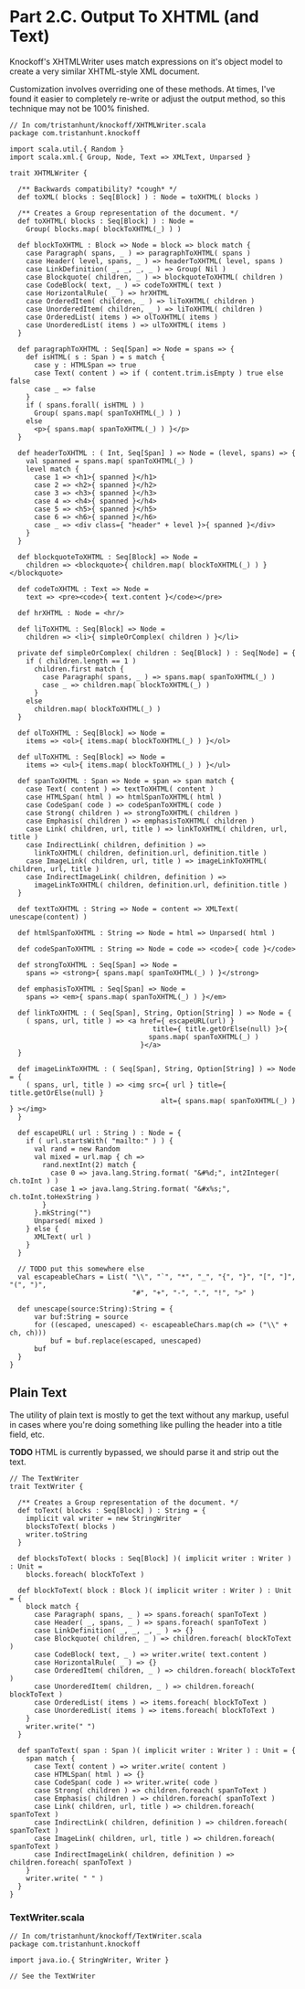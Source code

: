 # Part 2.C. Output To XHTML (and Text) #

Knockoff's XHTMLWriter uses match expressions on it's object model to create a
very similar XHTML-style XML document.

Customization involves overriding one of these methods. At times, I've found it 
easier to completely re-write or adjust the output method, so this technique may not
be 100% finished.

    // In com/tristanhunt/knockoff/XHTMLWriter.scala
    package com.tristanhunt.knockoff
    
    import scala.util.{ Random }
    import scala.xml.{ Group, Node, Text => XMLText, Unparsed }
    
    trait XHTMLWriter {

      /** Backwards compatibility? *cough* */
      def toXML( blocks : Seq[Block] ) : Node = toXHTML( blocks )
      
      /** Creates a Group representation of the document. */
      def toXHTML( blocks : Seq[Block] ) : Node =
        Group( blocks.map( blockToXHTML(_) ) )
      
      def blockToXHTML : Block => Node = block => block match {
        case Paragraph( spans, _ ) => paragraphToXHTML( spans )
        case Header( level, spans, _ ) => headerToXHTML( level, spans )
        case LinkDefinition( _, _, _, _ ) => Group( Nil )
        case Blockquote( children, _ ) => blockquoteToXHTML( children )
        case CodeBlock( text, _ ) => codeToXHTML( text )
        case HorizontalRule( _ ) => hrXHTML
        case OrderedItem( children, _ ) => liToXHTML( children )
        case UnorderedItem( children, _ ) => liToXHTML( children )
        case OrderedList( items ) => olToXHTML( items )
        case UnorderedList( items ) => ulToXHTML( items )
      }
      
      def paragraphToXHTML : Seq[Span] => Node = spans => {
        def isHTML( s : Span ) = s match {
          case y : HTMLSpan => true
          case Text( content ) => if ( content.trim.isEmpty ) true else false
          case _ => false
        }
        if ( spans.forall( isHTML ) )
          Group( spans.map( spanToXHTML(_) ) )
        else
          <p>{ spans.map( spanToXHTML(_) ) }</p>
      }
      
      def headerToXHTML : ( Int, Seq[Span] ) => Node = (level, spans) => {
        val spanned = spans.map( spanToXHTML(_) )
        level match {
          case 1 => <h1>{ spanned }</h1>
          case 2 => <h2>{ spanned }</h2>
          case 3 => <h3>{ spanned }</h3>
          case 4 => <h4>{ spanned }</h4>
          case 5 => <h5>{ spanned }</h5>
          case 6 => <h6>{ spanned }</h6>
          case _ => <div class={ "header" + level }>{ spanned }</div>
        }
      }
    
      def blockquoteToXHTML : Seq[Block] => Node =
        children => <blockquote>{ children.map( blockToXHTML(_) ) }</blockquote>
      
      def codeToXHTML : Text => Node =
        text => <pre><code>{ text.content }</code></pre>
        
      def hrXHTML : Node = <hr/>
      
      def liToXHTML : Seq[Block] => Node =
        children => <li>{ simpleOrComplex( children ) }</li>

      private def simpleOrComplex( children : Seq[Block] ) : Seq[Node] = {
        if ( children.length == 1 )
          children.first match {
            case Paragraph( spans, _ ) => spans.map( spanToXHTML(_) )
            case _ => children.map( blockToXHTML(_) )
          }
        else
          children.map( blockToXHTML(_) )
      }

      def olToXHTML : Seq[Block] => Node =
        items => <ol>{ items.map( blockToXHTML(_) ) }</ol>
    
      def ulToXHTML : Seq[Block] => Node =
        items => <ul>{ items.map( blockToXHTML(_) ) }</ul>
      
      def spanToXHTML : Span => Node = span => span match {
        case Text( content ) => textToXHTML( content )
        case HTMLSpan( html ) => htmlSpanToXHTML( html )
        case CodeSpan( code ) => codeSpanToXHTML( code )
        case Strong( children ) => strongToXHTML( children )
        case Emphasis( children ) => emphasisToXHTML( children )
        case Link( children, url, title ) => linkToXHTML( children, url, title )
        case IndirectLink( children, definition ) =>
          linkToXHTML( children, definition.url, definition.title )
        case ImageLink( children, url, title ) => imageLinkToXHTML( children, url, title )
        case IndirectImageLink( children, definition ) =>
          imageLinkToXHTML( children, definition.url, definition.title )
      }
      
      def textToXHTML : String => Node = content => XMLText( unescape(content) )
      
      def htmlSpanToXHTML : String => Node = html => Unparsed( html )
      
      def codeSpanToXHTML : String => Node = code => <code>{ code }</code>
      
      def strongToXHTML : Seq[Span] => Node =
        spans => <strong>{ spans.map( spanToXHTML(_) ) }</strong>
      
      def emphasisToXHTML : Seq[Span] => Node =
        spans => <em>{ spans.map( spanToXHTML(_) ) }</em>
      
      def linkToXHTML : ( Seq[Span], String, Option[String] ) => Node = {
        ( spans, url, title ) => <a href={ escapeURL(url) }
                                       title={ title.getOrElse(null) }>{
                                      spans.map( spanToXHTML(_) )
                                    }</a>
      }
      
      def imageLinkToXHTML : ( Seq[Span], String, Option[String] ) => Node = {
        ( spans, url, title ) => <img src={ url } title={ title.getOrElse(null) }
                                         alt={ spans.map( spanToXHTML(_) ) } ></img> 
      }
      
      def escapeURL( url : String ) : Node = {
        if ( url.startsWith( "mailto:" ) ) {
          val rand = new Random
          val mixed = url.map { ch =>
            rand.nextInt(2) match {
              case 0 => java.lang.String.format( "&#%d;", int2Integer( ch.toInt ) )
              case 1 => java.lang.String.format( "&#x%s;", ch.toInt.toHexString )
            }
          }.mkString("")
          Unparsed( mixed )
        } else {
          XMLText( url )
        }
      }
      
      // TODO put this somewhere else
      val escapeableChars = List( "\\", "`", "*", "_", "{", "}", "[", "]", "(", ")", 
                                  "#", "+", "-", ".", "!", ">" )

      def unescape(source:String):String = {
          var buf:String = source
          for ((escaped, unescaped) <- escapeableChars.map(ch => ("\\" + ch, ch)))
              buf = buf.replace(escaped, unescaped)
          buf
      }
    }



## Plain Text ##

The utility of plain text is mostly to get the text without any markup, useful in
cases where you're doing something like pulling the header into a title field, etc.

**TODO** HTML is currently bypassed, we should parse it and strip out the text.

    // The TextWriter
    trait TextWriter {
      
      /** Creates a Group representation of the document. */
      def toText( blocks : Seq[Block] ) : String = {
        implicit val writer = new StringWriter
        blocksToText( blocks )
        writer.toString
      }
      
      def blocksToText( blocks : Seq[Block] )( implicit writer : Writer ) : Unit =
        blocks.foreach( blockToText )
      
      def blockToText( block : Block )( implicit writer : Writer ) : Unit = {
        block match {
          case Paragraph( spans, _ ) => spans.foreach( spanToText )
          case Header( _, spans, _ ) => spans.foreach( spanToText )
          case LinkDefinition( _, _, _, _ ) => {}
          case Blockquote( children, _ ) => children.foreach( blockToText )
          case CodeBlock( text, _ ) => writer.write( text.content )
          case HorizontalRule( _ ) => {}
          case OrderedItem( children, _ ) => children.foreach( blockToText )
          case UnorderedItem( children, _ ) => children.foreach( blockToText )
          case OrderedList( items ) => items.foreach( blockToText )
          case UnorderedList( items ) => items.foreach( blockToText )
        }
        writer.write(" ")
      }
      
      def spanToText( span : Span )( implicit writer : Writer ) : Unit = {
        span match {
          case Text( content ) => writer.write( content )
          case HTMLSpan( html ) => {} 
          case CodeSpan( code ) => writer.write( code )
          case Strong( children ) => children.foreach( spanToText )
          case Emphasis( children ) => children.foreach( spanToText )
          case Link( children, url, title ) => children.foreach( spanToText )
          case IndirectLink( children, definition ) => children.foreach( spanToText )
          case ImageLink( children, url, title ) => children.foreach( spanToText )
          case IndirectImageLink( children, definition ) => children.foreach( spanToText )
        }
        writer.write( " " )
      }
    }

### TextWriter.scala

    // In com/tristanhunt/knockoff/TextWriter.scala
    package com.tristanhunt.knockoff
    
    import java.io.{ StringWriter, Writer }
    
    // See the TextWriter